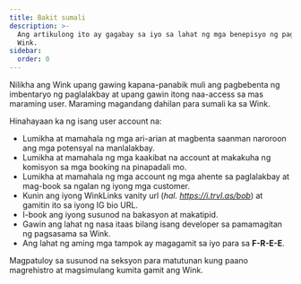 ```yaml
---
title: Bakit sumali
description: >-
  Ang artikulong ito ay gagabay sa iyo sa lahat ng mga benepisyo ng pagsali sa
  Wink.
sidebar:
  order: 0
---
```

Nilikha ang Wink upang gawing kapana-panabik muli ang pagbebenta ng imbentaryo ng paglalakbay at upang gawin itong naa-access sa mas maraming user.
Maraming magandang dahilan para sumali ka sa Wink.

Hinahayaan ka ng isang user account na:

* Lumikha at mamahala ng mga ari-arian at magbenta saanman naroroon ang mga potensyal na manlalakbay.
* Lumikha at mamahala ng mga kaakibat na account at makakuha ng komisyon sa mga booking na pinapadali mo.
* Lumikha at mamahala ng mga account ng mga ahente sa paglalakbay at mag-book sa ngalan ng iyong mga customer.
* Kunin ang iyong WinkLinks vanity url (*hal. https://i.trvl.as/bob*) at gamitin ito sa iyong IG bio URL.
* I-book ang iyong susunod na bakasyon at makatipid.
* Gawin ang lahat ng nasa itaas bilang isang developer sa pamamagitan ng pagsasama sa Wink.
* Ang lahat ng aming mga tampok ay magagamit sa iyo para sa **F-R-E-E**.

Magpatuloy sa susunod na seksyon para matutunan kung paano magrehistro at magsimulang kumita gamit ang Wink.

